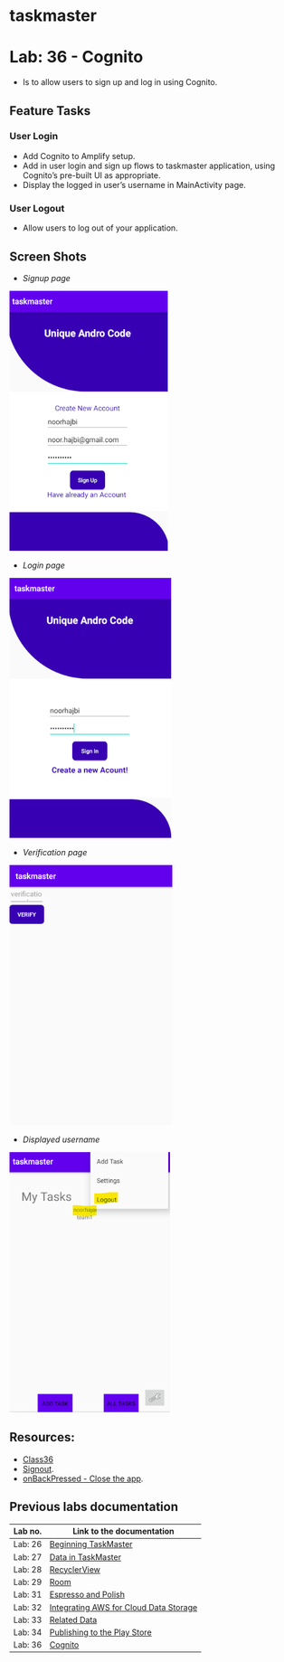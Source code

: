 # taskmaster

# Lab: 36 - Cognito
- Is to allow users to sign up and log in using Cognito.

## Feature Tasks

### User Login
- Add Cognito to Amplify setup.
- Add in user login and sign up flows to taskmaster application, using Cognito’s pre-built UI as appropriate. 
- Display the logged in user’s username in MainActivity page.

### User Logout
- Allow users to log out of your application.


## Screen Shots

- *Signup page*
  
![Signup Page](/screenshots/lab36/signup_page.png)

  
- *Login page*
  
![Login Page](/screenshots/lab36/login_page.png)

  
- *Verification page*
  
![Verification page](/screenshots/lab36/verification_page.png)

  
- *Displayed username*
  
![Displayed username](/screenshots/lab36/displayed_username.png)



## Resources:
- [Class36](https://github.com/joj5/401-TEMP/tree/main/curriculum/class-36)
- [Signout](https://docs.amplify.aws/lib/auth/signOut/q/platform/android/).
- [onBackPressed - Close the app](https://stackoverflow.com/questions/21253303/exit-android-app-on-back-pressed/36739050).


## Previous labs documentation

| Lab no.       | Link to the documentation  |         
| ------------|-----------------------------|
|Lab: 26|[Beginning TaskMaster](labs/LAB26.md)|
|Lab: 27|[Data in TaskMaster](labs/LAB27.md)|
|Lab: 28|[RecyclerView](labs/LAB28.md)|
|Lab: 29|[Room](labs/LAB29.md)|
|Lab: 31|[Espresso and Polish](labs/LAB31.md)|
|Lab: 32|[Integrating AWS for Cloud Data Storage](labs/LAB32.md)|
|Lab: 33|[Related Data](labs/LAB33.md)|
|Lab: 34|[Publishing to the Play Store](labs/LAB34.md)|
|Lab: 36|[Cognito](labs/LAB36.md)|
